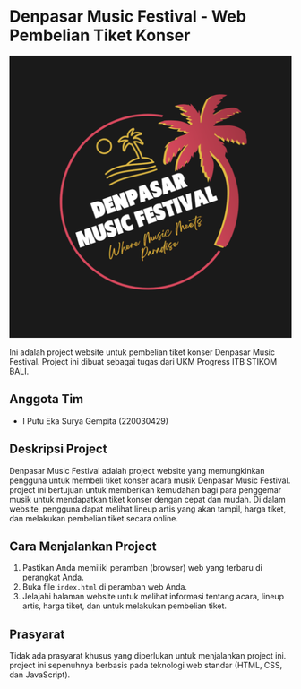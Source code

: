 # Denpasar Music Festival - Web Pembelian Tiket Konser

![Denpasar Music Festival Logo](images/logofestival.png)

Ini adalah project website untuk pembelian tiket konser Denpasar Music Festival. Project ini dibuat sebagai tugas dari UKM Progress ITB STIKOM BALI.

## Anggota Tim

- I Putu Eka Surya Gempita (220030429)

## Deskripsi Project

Denpasar Music Festival adalah project website yang memungkinkan pengguna untuk membeli tiket konser acara musik Denpasar Music Festival. project ini bertujuan untuk memberikan kemudahan bagi para penggemar musik untuk mendapatkan tiket konser dengan cepat dan mudah. Di dalam website, pengguna dapat melihat lineup artis yang akan tampil, harga tiket, dan melakukan pembelian tiket secara online.

## Cara Menjalankan Project

1. Pastikan Anda memiliki peramban (browser) web yang terbaru di perangkat Anda.
2. Buka file `index.html` di peramban web Anda.
3. Jelajahi halaman website untuk melihat informasi tentang acara, lineup artis, harga tiket, dan untuk melakukan pembelian tiket.

## Prasyarat

Tidak ada prasyarat khusus yang diperlukan untuk menjalankan project ini. project ini sepenuhnya berbasis pada teknologi web standar (HTML, CSS, dan JavaScript).